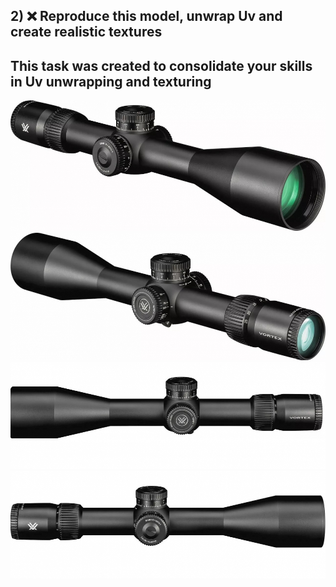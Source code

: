 ## 2) ❌ Reproduce this model, unwrap Uv and create realistic textures
## This task was created to consolidate your skills in Uv unwrapping and texturing

![scope_1](/curriculum/reproduce/vertex_venum_scope_model/scope_1.jpg)
![scope_2](/curriculum/reproduce/vertex_venum_scope_model/scope_2.jpg)
![scope_3](/curriculum/reproduce/vertex_venum_scope_model/scope_3.jpg)
![scope_4](/curriculum/reproduce/vertex_venum_scope_model/scope_4.jpg)

